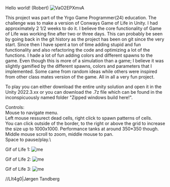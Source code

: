 Hello world! (Robert)
![VaO2EPXmvA](https://github.com/user-attachments/assets/8dd59c90-2d8c-4aa0-bbc5-0dd0624be9a8)

This project was part of the Yrgo Game Programmer(24) education. The challenge was to make a version of Conways Game of Life in Unity. I had approximately 2 1/2 weeks to do it. I believe the core functionality of Game of Life was working fine after two or three days. This can probably be seen by going back in the git history as the project has been on git since the very start. Since then I have spent a ton of time adding stupid and fun functionality and also refactoring the code and optimizing a lot of the functions. I hade a lot of fun adding colors and different spawns to the game. Even though this is more of a simulation than a game; I believe it was slightly gamified by the different spawns, colors and parameters that I implemented. Some came from random ideas while others were inspired from other class mates version of the game. All in all a very fun project.

To play you can either download the entire unity solution and open it in the Unity 2022.3.xx or you can download the .7z file which can be found in the inconspicuously named folder "Zipped windows build here!".

Controls:\
Mouse to navigate menu.\
Left mouse ressurect dead cells, right click to spawn patterns of cells.\
You can click outside of the border, to the right or above the grid to increase the size up to 1000x1000. Performance tanks at around 350*350 though.\
Middle mouse scroll to zoom, middle mouse to pan.\
Space to pause/play.\

Gif of Life 1:
![me](https://github.com/LIt4g0/GoL/blob/main/Gif1.gif)

Gif of Life 2:
![me](https://github.com/LIt4g0/GoL/blob/main/Gif2.gif)

Gif of Life 3:
![me](https://github.com/LIt4g0/GoL/blob/main/Gif3.gif)

//LIt4g0|Jørgen Tandberg
